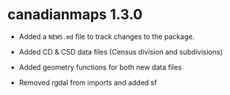 # canadianmaps 1.3.0

* Added a `NEWS.md` file to track changes to the package.

* Added CD & CSD data files (Census division and subdivisions)
* Added geometry functions for both new data files
* Removed rgdal from imports and added sf

